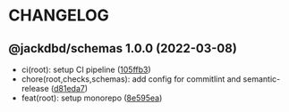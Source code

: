 # CHANGELOG

## @jackdbd/schemas 1.0.0 (2022-03-08)

* ci(root): setup CI pipeline ([105ffb3](https://github.com/jackdbd/calderone/commit/105ffb3))
* chore(root,checks,schemas): add config for commitlint and semantic-release ([d81eda7](https://github.com/jackdbd/calderone/commit/d81eda7))
* feat(root): setup monorepo ([8e595ea](https://github.com/jackdbd/calderone/commit/8e595ea))
